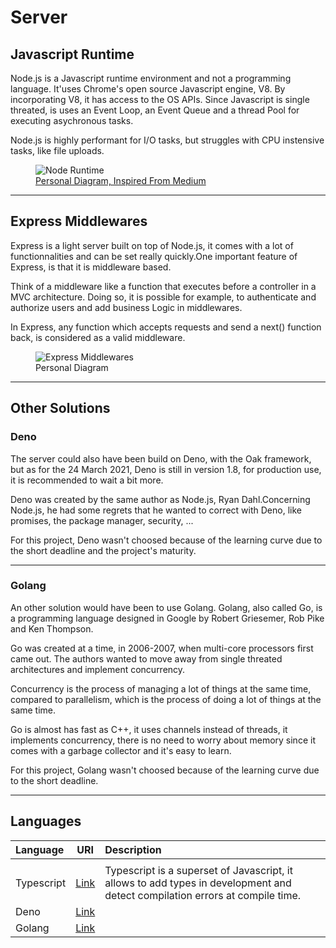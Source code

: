 # Server

## Javascript Runtime

Node.js is a Javascript runtime environment and not a programming language. It'uses Chrome's open source Javascript engine, V8. By incorporating V8, it has access to the OS APIs. Since Javascript is single threated, is uses an Event Loop, an Event Queue and a thread Pool for executing asychronous tasks.

Node.js is highly performant for I/O tasks, but struggles with CPU instensive tasks, like file uploads.

<figure>
  <img src="../../images/NodeRuntime.png" alt="Node Runtime"/>
    <a href="https://cdn-images-1.medium.com/max/1600/1*iTdvBPVxYZdJZQKsP3yILw.jpeg">
    <figcaption>Personal Diagram, Inspired From Medium</figcaption>
  </a>
</figure>

<hr/>

## Express Middlewares

Express is a light server built on top of Node.js, it comes with a lot of functionnalities and can be set really quickly.One important feature of Express, is that it is middleware based.

Think of a middleware like a function that executes before a controller in a MVC architecture. Doing so, it is possible for example, to authenticate and authorize users and add business Logic in middlewares.

In Express, any function which accepts requests and send a next() function back, is considered as a valid middleware.

<figure>
  <img src="../../images/Middlewares.png" alt="Express Middlewares"/>
  <figcaption>Personal Diagram</figcaption>
</figure>

<hr/>

## Other Solutions

### Deno

The server could also have been build on Deno, with the Oak framework, but as for the 24 March 2021, Deno is still in version 1.8, for production use, it is recommended to wait a bit more.

Deno was created by the same author as Node.js, Ryan Dahl.Concerning Node.js, he had some regrets that he wanted to correct with Deno, like promises, the package manager, security, ...

For this project, Deno wasn't choosed because of the learning curve due to the short deadline and the project's maturity.

<hr/>

### Golang

An other solution would have been to use Golang. Golang, also called Go, is a programming language designed in Google by Robert Griesemer, Rob Pike and Ken Thompson.

Go was created at a time, in 2006-2007, when multi-core processors first came out. The authors wanted to move away from single threated architectures and implement concurrency.

Concurrency is the process of managing a lot of things at the same time, compared to parallelism, which is the process of doing a lot of things at the same time.

Go is almost has fast as C++, it uses channels instead of threads, it implements concurrency, there is no need to worry about memory since it comes with a garbage collector and it's easy to learn.

For this project, Golang wasn't choosed because of the learning curve due to the short deadline.

<hr/>

## Languages

| Language   |                   URI                   | Description                                                                                                                  |
| :--------- | :-------------------------------------: | :--------------------------------------------------------------------------------------------------------------------------- |
|            |
| Typescript | [Link](https://www.typescriptlang.org/) | Typescript is a superset of Javascript, it allows to add types in development and detect compilation errors at compile time. |
| Deno       |       [Link](https://deno.land/)        |                                                                                                                              |
| Golang     |       [Link](https://golang.org/)       |                                                                                                                              |
